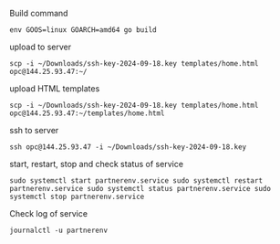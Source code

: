 Build command

`env GOOS=linux GOARCH=amd64 go build`

upload to server

```scp -i ~/Downloads/ssh-key-2024-09-18.key templates/home.html opc@144.25.93.47:~/  ```

upload HTML templates

`
scp -i ~/Downloads/ssh-key-2024-09-18.key templates/home.html opc@144.25.93.47:~/templates/home.html
`


ssh to server

`ssh opc@144.25.93.47 -i ~/Downloads/ssh-key-2024-09-18.key`


start, restart, stop and check status of service

`
sudo systemctl start partnerenv.service
sudo systemctl restart partnerenv.service
sudo systemctl status partnerenv.service
sudo systemctl stop partnerenv.service
`

Check log of service

`
journalctl -u partnerenv
`
